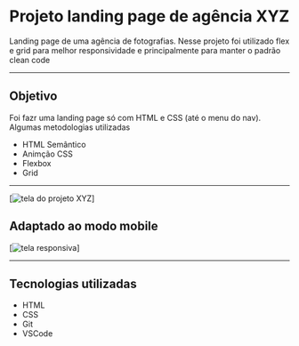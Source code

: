 # Projeto landing page de agência XYZ
Landing page de uma agência de fotografias. Nesse projeto foi utilizado flex e grid para melhor responsividade e principalmente para manter o padrão clean code

---

## Objetivo
Foi fazr uma landing page só com HTML e CSS (até o menu do nav).
Algumas metodologias utilizadas

- HTML Semântico
- Animção CSS
- Flexbox
- Grid

---

[<img src="./design/tela.gif" alt="tela do projeto XYZ">]

## Adaptado ao modo mobile

[<img src="./design/tela-responsiva.gif" alt="tela responsiva">]

---

## Tecnologias utilizadas

- HTML
- CSS
- Git
- VSCode
